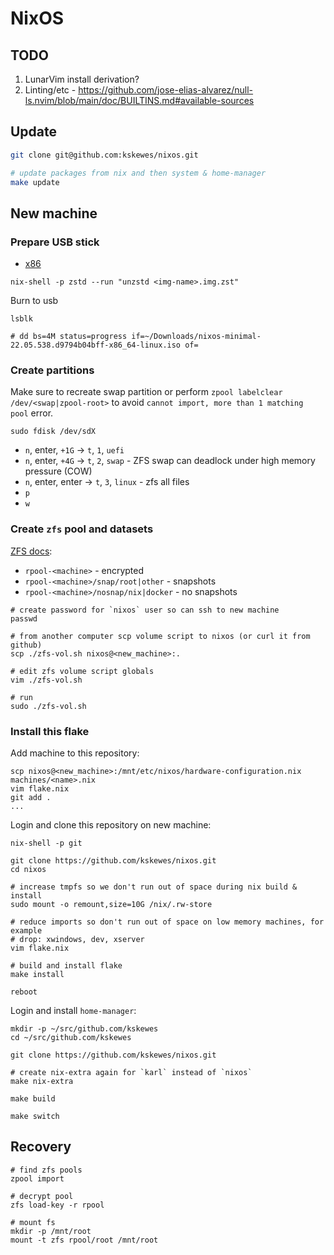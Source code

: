 # NixOS

## TODO

1. LunarVim install derivation?
1. Linting/etc - https://github.com/jose-elias-alvarez/null-ls.nvim/blob/main/doc/BUILTINS.md#available-sources

## Update

```sh
git clone git@github.com:kskewes/nixos.git

# update packages from nix and then system & home-manager
make update
```

## New machine

### Prepare USB stick

- [x86](https://nixos.org/download.html)

```
nix-shell -p zstd --run "unzstd <img-name>.img.zst"
```

Burn to usb

```
lsblk

# dd bs=4M status=progress if=~/Downloads/nixos-minimal-22.05.538.d9794b04bff-x86_64-linux.iso of=
```

### Create partitions

Make sure to recreate swap partition or perform `zpool labelclear /dev/<swap|zpool-root>` to avoid `cannot import, more than 1 matching pool` error.

```
sudo fdisk /dev/sdX
```

- `n`, enter, `+1G` -> `t`, `1`, `uefi`
- `n`, enter, `+4G` -> `t`, `2`, `swap` - ZFS swap can deadlock under high memory pressure (COW)
- `n`, enter, enter -> `t`, `3`, `linux` - zfs all files
- `p`
- `w`

### Create `zfs` pool and datasets

[ZFS docs](https://nixos.wiki/wiki/ZFS#How_to_install_NixOS_on_a_ZFS_root_filesystem):

- `rpool-<machine>` - encrypted
- `rpool-<machine>/snap/root|other` - snapshots
- `rpool-<machine>/nosnap/nix|docker` - no snapshots

```
# create password for `nixos` user so can ssh to new machine
passwd

# from another computer scp volume script to nixos (or curl it from github)
scp ./zfs-vol.sh nixos@<new_machine>:.

# edit zfs volume script globals
vim ./zfs-vol.sh

# run
sudo ./zfs-vol.sh
```

### Install this flake

Add machine to this repository:

```
scp nixos@<new_machine>:/mnt/etc/nixos/hardware-configuration.nix machines/<name>.nix
vim flake.nix
git add .
...
```

Login and clone this repository on new machine:

```
nix-shell -p git

git clone https://github.com/kskewes/nixos.git
cd nixos

# increase tmpfs so we don't run out of space during nix build & install
sudo mount -o remount,size=10G /nix/.rw-store

# reduce imports so don't run out of space on low memory machines, for example
# drop: xwindows, dev, xserver
vim flake.nix

# build and install flake
make install

reboot
```

Login and install `home-manager`:

```
mkdir -p ~/src/github.com/kskewes
cd ~/src/github.com/kskewes

git clone https://github.com/kskewes/nixos.git

# create nix-extra again for `karl` instead of `nixos`
make nix-extra

make build

make switch
```

## Recovery

```
# find zfs pools
zpool import

# decrypt pool
zfs load-key -r rpool

# mount fs
mkdir -p /mnt/root
mount -t zfs rpool/root /mnt/root
```
